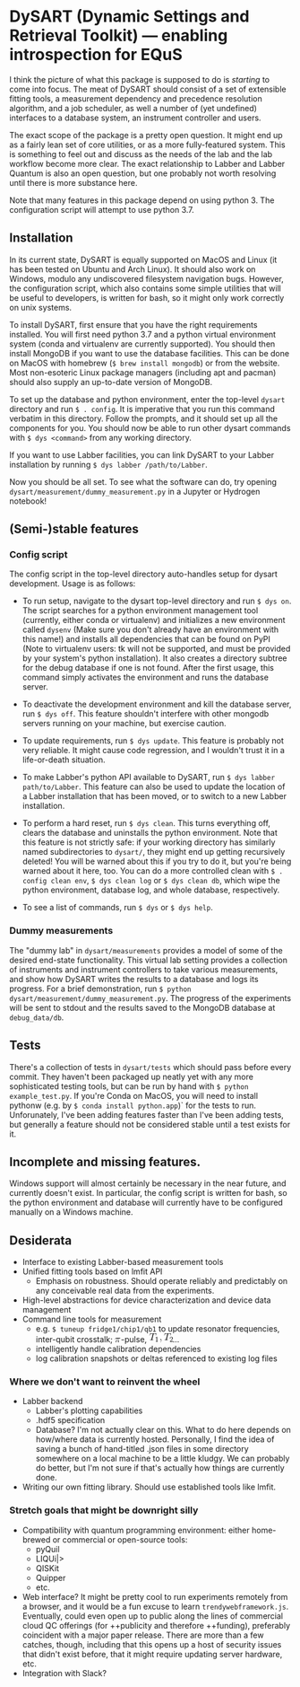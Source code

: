 # DySART (Dynamic Settings and Retrieval Toolkit) &mdash; enabling introspection for EQuS

I think the picture of what this package is supposed to do is _starting_ to
come into focus. The meat of DySART should consist of a set of extensible fitting tools, a measurement dependency and precedence resolution algorithm, and a job scheduler,
as well a number of (yet undefined) interfaces to a database system, an instrument controller and users.

The exact scope of the package is a pretty open question. It might end up as a fairly lean set of core utilities,
or as a more fully-featured system. This is something to feel out and discuss as the needs of the lab
and the lab workflow become more clear. The exact relationship to Labber and Labber Quantum is also an open
question, but one probably not worth resolving until there is more substance here.

Note that many features in this package depend on using python 3. The
configuration script will attempt to use python 3.7.

## Installation

In its current state, DySART is equally supported on MacOS and Linux (it has
been tested on Ubuntu and Arch Linux). It should also work on Windows, modulo
any undiscovered filesystem navigation bugs. However, the configuration script,
which also contains some simple utilities that will be useful to developers, is
written for bash, so it might only work correctly on unix systems.

To install DySART, first ensure that you have the right requirements installed.
You will first need python 3.7 and a python virtual environment system
(conda and virtualenv are currently supported). You should then install MongoDB
if you want to use the database facilities. This can be done on MacOS with
homebrew (`$ brew install mongodb`) or from the website. Most non-esoteric Linux
package managers (including apt and pacman) should also supply an up-to-date
version of MongoDB.

To set up the database and python environment, enter the top-level `dysart`
directory and run `$ . config`. It is imperative that you run this command
verbatim in this directory. Follow the prompts, and it should set up all the
components for you. You should now be able to run other dysart commands with `$
dys <command>` from any working directory.

If you want to use Labber facilities, you can link DySART to your Labber
installation by running `$ dys labber /path/to/Labber`.

Now you should be all set. To see what the software can do, try opening
`dysart/measurement/dummy_measurement.py` in a Jupyter or Hydrogen notebook!

## (Semi-)stable features

### Config script
The config script in the top-level directory auto-handles setup for dysart
development. Usage is as follows:

* To run setup, navigate to the dysart top-level directory and run `$ dys on`. The script searches for a python environment management tool (currently,
either conda or virtualenv) and initializes a new environment called `dysenv`
(Make sure you don't already have an environment with this name!) and installs
all dependencies that can be found on PyPI (Note to virtualenv users: tk will
not be supported, and must be provided by your system's python installation).
It also creates a directory  subtree for the debug database if one is not found.
After the first usage, this command simply activates the environment and runs
the database server.

* To deactivate the development environment and kill the database server, run
`$ dys off`. This feature shouldn't interfere with other mongodb servers
running on your machine, but exercise caution.

* To update requirements, run `$ dys update`. This feature is probably not
very reliable. It might cause code regression, and I wouldn't trust it in a
life-or-death situation.

* To make Labber's python API available to DySART, run `$ dys labber
path/to/Labber`. This feature can also be used to update the location of a
Labber installation that has been moved, or to switch to a new Labber installation.

* To perform a hard reset, run `$ dys clean`. This turns everything off,
clears the database and uninstalls the python environment. Note that this
feature is not strictly safe: if your working directory has similarly named
subdirectories to `dysart/`, they might end up getting recursively deleted! You
will be warned about this if you try to do it, but you're being warned about it
here, too. You can do a more controlled clean with `$ . config clean env`, `$
dys clean log` or `$ dys clean db`, which wipe the python environment,
database log, and whole database, respectively.

* To see a list of commands, run `$ dys` or `$ dys help`.

### Dummy measurements
The "dummy lab" in `dysart/measurements` provides a model of some of the
desired end-state functionality. This virtual lab setting provides a collection
of instruments and instrument controllers to take various measurements, and
show how DySART writes the results to a database and logs its progress. For a
brief demonstration, run `$ python dysart/measurement/dummy_measurement.py`.
The progress of the experiments will be sent to stdout and the results saved to
the MongoDB database at `debug_data/db`.

## Tests
There's a collection of tests in `dysart/tests` which should pass before every
commit. They haven't been packaged up neatly yet with any more sophisticated
testing tools, but can be run by hand with `$ python example_test.py`. If
you're Conda on MacOS, you will need to install pythonw (e.g. by `$ conda
install python.app`)` for the tests to run. Unforunately, I've been adding
features faster than I've been adding tests, but generally a feature should not
be considered stable until a test exists for it.

## Incomplete and missing features.
Windows support will almost certainly be necessary in the near future, and
currently doesn't exist. In particular, the config script is written for bash,
so the python environment and database will currently have to be configured
manually on a Windows machine.

## Desiderata
* Interface to existing Labber-based measurement tools
* Unified fitting tools based on lmfit API
    * Emphasis on robustness. Should operate reliably and predictably on any conceivable real data from the experiments.
* High-level abstractions for device characterization and device data management
* Command line tools for measurement
  * e.g. `$ tuneup fridge1/chip1/qb1` to update resonator frequencies, inter-qubit crosstalk; ![](.img/pi.gif)-pulse, ![](.img/T1T2.gif)...
  * intelligently handle calibration dependencies
  * log calibration snapshots or deltas referenced to existing log files

### Where we don't want to reinvent the wheel
* Labber backend
  * Labber's plotting capabilities
  * .hdf5 specification
  * Database? I'm not actually clear on this. What to do here depends on how/where data is currently hosted. Personally, I find the idea of saving a bunch of hand-titled .json files in some directory somewhere on a local machine to be a little kludgy. We can probably do better, but I'm not sure if that's actually how things are currently done.
* Writing our own fitting library. Should use established tools like lmfit.

### Stretch goals that might be downright silly
* Compatibility with quantum programming environment: either home-brewed or commercial or open-source tools:
	* pyQuil
	* LIQUi|>
	* QISKit
  * Quipper
  * etc.
* Web interface? It might be pretty cool to run experiments remotely from a browser, and it would be a fun excuse to learn `trendywebframework.js`. Eventually, could even open up to public along the lines of commercial cloud QC offerings (for ++publicity and therefore ++funding), preferably coincident with a major paper release. There are more than a few catches, though, including that this opens up a host of security issues that didn't exist before, that it might require updating server hardware, etc.
* Integration with Slack?
